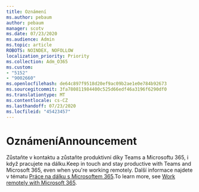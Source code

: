 ```yaml
---
title: Oznámení
ms.author: pebaum
author: pebaum
manager: scotv
ms.date: 07/23/2020
ms.audience: Admin
ms.topic: article
ROBOTS: NOINDEX, NOFOLLOW
localization_priority: Priority
ms.collection: Adm_O365
ms.custom:
- "5152"
- "9002660"
ms.openlocfilehash: de64c897f9518d20ef9ac09b2ae1e0e784b92673
ms.sourcegitcommit: 3fa780811984400c525d66edf46a3196f6290df0
ms.translationtype: MT
ms.contentlocale: cs-CZ
ms.lasthandoff: 07/23/2020
ms.locfileid: "45423457"
---
```

# <a name="announcement"></a><span data-ttu-id="70883-102">Oznámení</span><span class="sxs-lookup"><span data-stu-id="70883-102">Announcement</span></span>

<span data-ttu-id="70883-103">Zůstaňte v kontaktu a zůstaňte produktivní díky Teams a Microsoftu 365, i když pracujete na dálku.</span><span class="sxs-lookup"><span data-stu-id="70883-103">Keep in touch and stay productive with Teams and Microsoft 365, even when you're working remotely.</span></span> <span data-ttu-id="70883-104">Další informace najdete v tématu [Práce na dálku s Microsoftem 365](https://aka.ms/remote-work).</span><span class="sxs-lookup"><span data-stu-id="70883-104">To learn more, see [Work remotely with Microsoft 365](https://aka.ms/remote-work).</span></span>